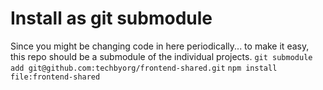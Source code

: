 # Install as git submodule
Since you might be changing code in here periodically... to make it easy, this repo should be a submodule of the individual projects.
`git submodule add git@github.com:techbyorg/frontend-shared.git`
`npm install file:frontend-shared`
